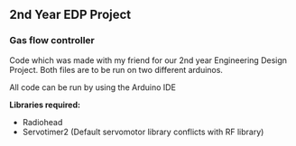 ## 2nd Year EDP Project
### Gas flow controller

Code which was made with my friend for our 2nd year Engineering Design Project. Both files are to be run on two different arduinos.

All code can be run by using the Arduino IDE

**Libraries required:**
* Radiohead
* Servotimer2 (Default servomotor library conflicts with RF library)
